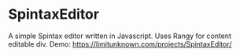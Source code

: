 # SpintaxEditor
A simple Spintax editor written in Javascript. Uses Rangy for content editable div.
Demo: https://limitunknown.com/projects/SpintaxEditor/

